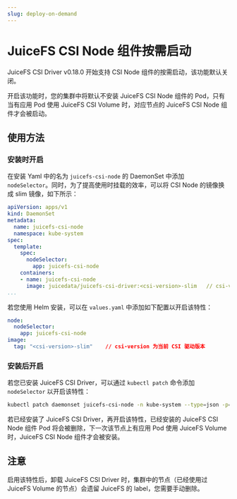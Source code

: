 ```yaml
---
slug: deploy-on-demand
---
```


# JuiceFS CSI Node 组件按需启动

JuiceFS CSI Driver v0.18.0 开始支持 CSI Node 组件的按需启动，该功能默认关闭。

开启该功能时，您的集群中将默认不安装 JuiceFS CSI Node 组件的 Pod，只有当有应用 Pod 使用 JuiceFS CSI Volume 时，对应节点的
JuiceFS CSI Node 组件才会被启动。

## 使用方法

### 安装时开启

在安装 Yaml 中的名为 `juicefs-csi-node` 的 DaemonSet 中添加 `nodeSelector`。同时，为了提高使用时挂载的效率，可以将 CSI Node 的镜像换成 slim 镜像，如下所示：

```yaml {9-10,13}
apiVersion: apps/v1
kind: DaemonSet
metadata:
  name: juicefs-csi-node
  namespace: kube-system
spec:
  template:
    spec:
      nodeSelector:
        app: juicefs-csi-node
    containers:
    - name: juicefs-csi-node
      image: juicedata/juicefs-csi-driver:<csi-version>-slim   // csi-version 为当前 CSI 驱动版本
...
```

若您使用 Helm 安装，可以在 `values.yaml` 中添加如下配置以开启该特性：

```yaml title="values.yaml"
node:
  nodeSelector:
    app: juicefs-csi-node
image:
  tag: "<csi-version>-slim"    // csi-version 为当前 CSI 驱动版本
```

### 安装后开启

若您已安装 JuiceFS CSI Driver，可以通过 `kubectl patch` 命令添加 `nodeSelector` 以开启该特性：

```bash
kubectl patch daemonset juicefs-csi-node -n kube-system --type=json -p='[{"op": "add", "path": "/spec/template/spec/nodeSelector", "value": {"app": "juicefs-csi-node"}}]'
```

若已经安装了 JuiceFS CSI Driver，再开启该特性，已经安装的 JuiceFS CSI Node 组件 Pod 将会被删除，下一次该节点上有应用 Pod 使用
JuiceFS Volume 时，JuiceFS CSI Node 组件才会被安装。

## 注意

启用该特性后，卸载 JuiceFS CSI Driver 时，集群中的节点（已经使用过 JuiceFS Volume 的节点）会遗留 JuiceFS 的 label，您需要手动删除。
